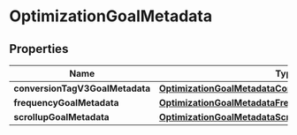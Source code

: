 

# OptimizationGoalMetadata

## Properties

Name | Type | Description | Notes
------------ | ------------- | ------------- | -------------
**conversionTagV3GoalMetadata** | [**OptimizationGoalMetadataConversionTagV3GoalMetadata**](OptimizationGoalMetadataConversionTagV3GoalMetadata.md) |  |  [optional]
**frequencyGoalMetadata** | [**OptimizationGoalMetadataFrequencyGoalMetadata**](OptimizationGoalMetadataFrequencyGoalMetadata.md) |  |  [optional]
**scrollupGoalMetadata** | [**OptimizationGoalMetadataScrollupGoalMetadata**](OptimizationGoalMetadataScrollupGoalMetadata.md) |  |  [optional]




